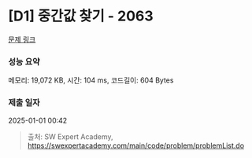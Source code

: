 # [D1] 중간값 찾기 - 2063 

[문제 링크](https://swexpertacademy.com/main/code/problem/problemDetail.do?contestProbId=AV5QPsXKA2UDFAUq) 

### 성능 요약

메모리: 19,072 KB, 시간: 104 ms, 코드길이: 604 Bytes

### 제출 일자

2025-01-01 00:42



> 출처: SW Expert Academy, https://swexpertacademy.com/main/code/problem/problemList.do